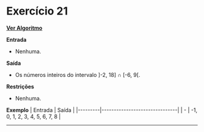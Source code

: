 # Exercício 21
[**Ver Algoritmo**](Algoritmo21.md)

**Entrada**

- Nenhuma.

**Saída**

- Os números inteiros do intervalo ]-2, 18] ∩ [-6, 9[.

**Restrições**

- Nenhuma.

**Exemplo**
| Entrada | Saída                         |
|---------|-------------------------------|
| -       | -1, 0, 1, 2, 3, 4, 5, 6, 7, 8 |

---

